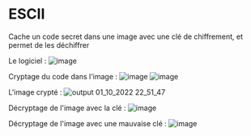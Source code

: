 # ESCII
Cache un code secret dans une image avec une clé de chiffrement, et permet de les déchiffrer

Le logiciel :
![image](https://user-images.githubusercontent.com/56195432/193427831-a3766bde-6cb3-4225-a62f-ed9d715e1c70.png)

Cryptage du code dans l'image :
![image](https://user-images.githubusercontent.com/56195432/193427874-72b0a384-6b15-4797-9aa3-b848f17dfd8f.png)
![image](https://user-images.githubusercontent.com/56195432/193427883-1763a7c2-ced6-4d76-8b03-c3df0125e099.png)

L'image crypté : 
![output 01_10_2022 22_51_47](https://user-images.githubusercontent.com/56195432/193427896-222d0a25-fc81-414f-89a0-e95b5216e854.png)

Décryptage de l'image avec la clé :
![image](https://user-images.githubusercontent.com/56195432/193427917-7d56219f-30d9-4154-bf8c-acbd1e8e15f1.png)

Décryptage de l'image avec une mauvaise clé :
![image](https://user-images.githubusercontent.com/56195432/193427929-b789dbe6-ad58-4dd3-bf2f-9bb2e84906f6.png)
